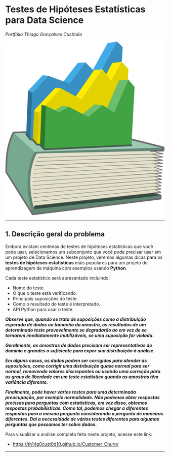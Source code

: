 # Testes de Hipóteses Estatísticas para Data Science
*Portfólio Thiago Gonçalves Custódio*

![](statistics.png)

---
## 1. Descrição geral do problema

Embora existam centenas de testes de hipóteses estatísticas que você pode usar, selecionamos um subconjunto que você pode precisar usar em um projeto de Data Science. Neste projeto, veremos algumas dicas para os **testes de hipóteses estatísticas** mais populares para um projeto de aprendizagem de máquina com exemplos usando **Python**.

Cada teste estatístico será apresentado incluindo:

* Nome do teste.
* O que o teste está verificando.
* Principais suposições do teste.
* Como o resultado do teste é interpretado.
* API Python para usar o teste.

***Observe que, quando se trata de suposições como a distribuição esperada de dados ou tamanho da amostra, os resultados de um determinado teste provavelmente se degradarão ao em vez de se tornarem imediatamente inutilizáveis, se uma suposição for violada.***

***Geralmente, as amostras de dados precisam ser representativas do domínio e grandes o suficiente para expor sua distribuição à análise.***

***Em alguns casos, os dados podem ser corrigidos para atender às suposições, como corrigir uma distribuição quase normal para ser normal, removendo valores discrepantes ou usando uma correção para os graus de liberdade em um teste estatístico quando as amostras têm variância diferente.***

***Finalmente, pode haver vários testes para uma determinada preocupação, por exemplo normalidade. Não podemos obter respostas precisas para perguntas com estatísticas, em vez disso, obtemos respostas probabilísticas. Como tal, podemos chegar a diferentes respostas para a mesma pergunta considerando a pergunta de maneiras diferentes. Daí a necessidade de vários testes diferentes para algumas perguntas que possamos ter sobre dados.***

Para visualizar a análise completa feita neste projeto, acesse este link:

* https://th14g0cust0d10.github.io/Customer_Churn/

---

